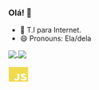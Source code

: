 ### Olá! 👋

- 🌱 T.I para Internet.
- 😄 Pronouns: Ela/dela

<div>
<a href="https://github.com/feliixjuliana/Projeto-Git.git">
  <img align="center" src="https://github.com/feliixjuliana/Projeto-Git.git" />
</a>
<a href="https://github.com/feliixjuliana">
  <img align="center" src="https://github.com/feliixjuliana/Projeto-Git.git" />
</a>
</div>

<div style="display: inline_block"><br>
  <img align="center" alt="Rafa-Js" height="30" width="40" src="https://raw.githubusercontent.com/devicons/devicon/master/icons/javascript/javascript-plain.svg">

<!--
**feliixjuliana/feliixjuliana** is a ✨ _special_ ✨ repository because its `README.md` (this file) appears on your GitHub profile.

Here are some ideas to get you started:

-->
